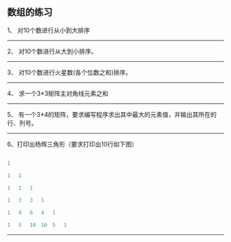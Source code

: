 ## 数组的练习


1、  对10个数进行从小到大排序

-----------

2、  对10个数进行从大到小排序。

-----------
3、  对10个数进行火星数(各个位数之和)排序。

-----------
4、  求一个3*3矩阵主对角线元素之和

-----------

5、  有一个3*4的矩阵，要求编写程序求出其中最大的元素值，并输出其所在的行、列号。

-----------
6、打印出杨辉三角形（要求打印出10行如下图）　　　
```cpp

1

1 　1

1 　2 　1

1　 3 　3　 1

1　 4　 6 　4 　1

1　 5　 10　10　5 　1　
```

-----